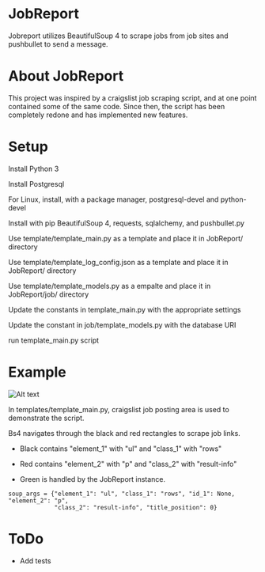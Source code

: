 # JobReport
Jobreport utilizes BeautifulSoup 4 to scrape jobs from job sites and pushbullet to send a message. 

# About JobReport
This project was inspired by a craigslist job scraping script, and at one point contained some of the same code.
Since then, the script has been completely redone and has implemented new features. 

# Setup

Install Python 3

Install Postgresql

For Linux, install, with a package manager, postgresql-devel and python-devel

Install with pip BeautifulSoup 4, requests, sqlalchemy, and pushbullet.py

Use template/template_main.py as a template and place it in JobReport/ directory

Use template/template_log_config.json as a template and place it in JobReport/ directory 

Use template/template_models.py as a empalte and place it in JobReport/job/ directory

Update the constants in template_main.py with the appropriate settings

Update the constant in job/template_models.py with the database URI

run template_main.py script

# Example
![Alt text](https://github.com/AndyMtz04/jobreporter/blob/master/images/soup_arguments.png)

In templates/template_main.py, craigslist job posting area is used to demonstrate the script.

Bs4 navigates through the black and red rectangles to scrape job links. 

* Black contains "element_1" with "ul" and "class_1" with "rows"

* Red contains "element_2" with "p" and "class_2" with "result-info"

* Green is handled by the JobReport instance.

````  
soup_args = {"element_1": "ul", "class_1": "rows", "id_1": None, "element_2": "p",
             "class_2": "result-info", "title_position": 0}
````

# ToDo
* Add tests

